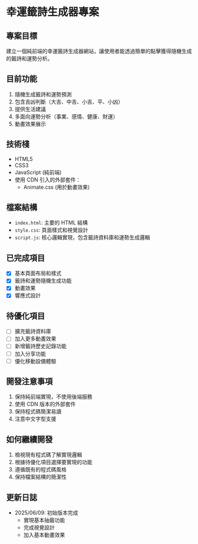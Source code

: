 # 幸運籤詩生成器專案

## 專案目標
建立一個純前端的幸運籤詩生成器網站，讓使用者能透過簡單的點擊獲得隨機生成的籤詩和運勢分析。

## 目前功能
1. 隨機生成籤詩和運勢預測
2. 包含吉凶判斷（大吉、中吉、小吉、平、小凶）
3. 提供生活建議
4. 多面向運勢分析（事業、感情、健康、財運）
5. 動畫效果展示

## 技術棧
- HTML5
- CSS3
- JavaScript (純前端)
- 使用 CDN 引入的外部套件：
  - Animate.css (用於動畫效果)

## 檔案結構
- `index.html`: 主要的 HTML 結構
- `style.css`: 頁面樣式和視覺設計
- `script.js`: 核心邏輯實現，包含籤詩資料庫和運勢生成邏輯

## 已完成項目
- [x] 基本頁面布局和樣式
- [x] 籤詩和運勢隨機生成功能
- [x] 動畫效果
- [x] 響應式設計

## 待優化項目
- [ ] 擴充籤詩資料庫
- [ ] 加入更多動畫效果
- [ ] 新增籤詩歷史記錄功能
- [ ] 加入分享功能
- [ ] 優化移動設備體驗

## 開發注意事項
1. 保持純前端實現，不使用後端服務
2. 使用 CDN 版本的外部套件
3. 保持程式碼簡潔易讀
4. 注意中文字型支援

## 如何繼續開發
1. 檢視現有程式碼了解實現邏輯
2. 根據待優化項目選擇要實現的功能
3. 遵循既有的程式碼風格
4. 保持檔案結構的簡潔性

## 更新日誌
- 2025/06/09: 初始版本完成
  - 實現基本抽籤功能
  - 完成視覺設計
  - 加入基本動畫效果